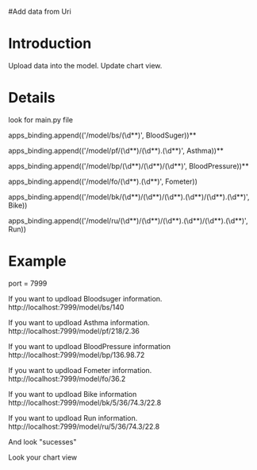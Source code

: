 #Add data from Uri

# Introduction #

Upload data into the model. Update chart view.


# Details #

look for main.py file

apps\_binding.append(('/model/bs/(\d**)', BloodSuger))**

apps\_binding.append(('/model/pf/(\d**)/(\d**).(\d**)', Asthma))**

apps\_binding.append(('/model/bp/(\d**)/(\d**)/(\d**)', BloodPressure))**

apps\_binding.append(('/model/fo/(\d**).(\d**)', Fometer))

apps\_binding.append(('/model/bk/(\d**)/(\d**)/(\d**).(\d**)/(\d**).(\d**)', Bike))

apps\_binding.append(('/model/ru/(\d**)/(\d**)/(\d**).(\d**)/(\d**).(\d**)', Run))






# Example #

port = 7999

If you want to updload Bloodsuger information. http://localhost:7999/model/bs/140

If you want to updload Asthma information. http://localhost:7999/model/pf/218/2.36

If you want to updload BloodPressure information http://localhost:7999/model/bp/136.98.72

If you want to updload Fometer information. http://localhost:7999/model/fo/36.2

If you want to updload Bike information http://localhost:7999/model/bk/5/36/74.3/22.8

If you want to updload Run information. http://localhost:7999/model/ru/5/36/74.3/22.8


And look "sucesses"

Look your chart view